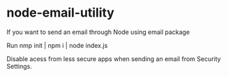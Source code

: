 # node-email-utility
If you want to send an email through Node using email package

Run 
nmp init | 
npm i |
node index.js

Disable acess from less secure apps when sending an email from Security Settings.
